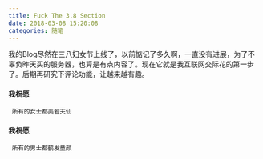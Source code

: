 ```yaml
---
title: Fuck The 3.8 Section
date: 2018-03-08 15:20:08
categories: 随笔
---
```

我的Blog尽然在三八妇女节上线了，以前惦记了多久啊，一直没有进展，为了不辜负昨天买的服务器，也算是有点内容了。现在它就是我互联网交际花的第一步了。后期再研究下评论功能，让越来越有趣。

#### 我祝愿

``` bash
 所有的女士都美若天仙
```

#### 我祝愿

``` bash
 所有的男士都鹤发童颜
```